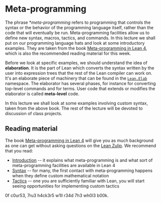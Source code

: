 # Meta-programming

The phrase **meta-programming* refers to programming that controls the syntax or the behavior of the programming language itself, rather than the code that will eventually be run. Meta-programming facilities allow us to define new syntax, macros, tactics, and commands. In this lecture we shall put on our programming language hats and look at some introductory examples. They are taken from the book [Meta-programming in Lean 4](https://leanprover-community.github.io/lean4-metaprogramming-book/), which is also
the recommended reading material for this week.

Before we look at specific examples, we should understand the idea of **elaboration**. It is the part of Lean which converts the syntax written by the user into expression trees that the rest of the Lean compiler can work on. It's an elaborate piece of machinery that can be found in the [`Lean.Elab`](https://github.com/leanprover/lean4/tree/master/src/Lean/Elab) namespace. The elaborator has several phases, for instance for converting top-level commands and for terms. User code that extends or modifies the elaborator is called **meta-level** code.

In this lecture we shall look at some examples involving custom syntax, taken from the above book. The rest of the lecture will be devoted to discussion of class projects.

## Reading material

The book [Meta-programming in Lean 4](https://leanprover-community.github.io/lean4-metaprogramming-book/) will give you as much background as
one can get without asking questions on the [Lean Zulip](https://leanprover.zulipchat.com/). We recommend that you read:

* [Introduction](https://leanprover-community.github.io/lean4-metaprogramming-book/main/01_intro.html) -- it explains what meta-programming is and what sort of meta-programming facilities are available in Lean 4
* [Syntax](https://leanprover-community.github.io/lean4-metaprogramming-book/main/05_syntax.html) -- for many, the first contact with meta-programming happens when they define custom mathematical notation
* [Tactics](https://leanprover-community.github.io/lean4-metaprogramming-book/main/09_tactics.html) -- one you are sufficiently familiar with Lean, you will start seeing opportunities for implementing custom tactics

0f c0ur53, 7ru3 h4ck3r5 w1ll r34d 7h3 wh0l3 b00k.